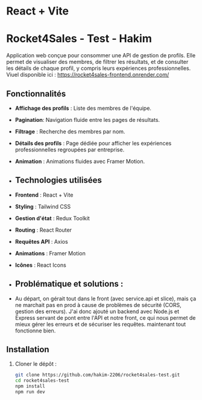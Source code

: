 # React + Vite

# Rocket4Sales - Test - Hakim 

 Application web conçue pour consommer une API de gestion de profils. Elle permet de visualiser des membres, de filtrer les résultats, et de consulter les détails de chaque profil, y compris leurs expériences professionnelles.
 Viuel disponible ici  : https://rocket4sales-frontend.onrender.com/
## Fonctionnalités

- **Affichage des profils** : Liste des membres de l'équipe.
- **Pagination**: Navigation fluide entre les pages de résultats.
- **Filtrage** : Recherche des membres par nom.
- **Détails des profils** : Page dédiée pour afficher les expériences professionnelles regroupées par entreprise.
- **Animation** : Animations fluides avec Framer Motion.

- ## Technologies utilisées

- **Frontend** : React + Vite
- **Styling** : Tailwind CSS
- **Gestion d'état** : Redux Toolkit
- **Routing** : React Router
- **Requêtes API** : Axios
- **Animations** : Framer Motion
- **Icônes** : React Icons

- ## Problématique et solutions :

- Au départ, on gérait tout dans le front (avec service.api et slice), mais ça ne marchait pas en prod à cause de problèmes de sécurité (CORS, gestion des erreurs). J'ai donc ajouté un backend avec Node.js et Express servant de pont entre l'API et notre front, ce qui nous permet de mieux gérer les erreurs et de sécuriser les requêtes. maintenant tout fonctionne bien.

## Installation

1. Cloner le dépôt :
   ```bash
   git clone https://github.com/hakim-2206/rocket4sales-test.git
   cd rocket4sales-test
   npm install
   npm run dev
